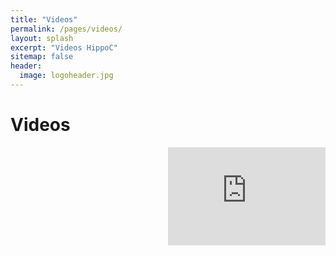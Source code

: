 ```yaml
---
title: "Videos"
permalink: /pages/videos/
layout: splash
excerpt: "Videos HippoC"
sitemap: false
header:
  image: logoheader.jpg
---
```

<style>
.video-container {
	position:relative;
	padding-bottom:56.25%;
	padding-top:30px;
	height:0;
	overflow:hidden;
  }
</style>
<style>
.video-container iframe, div.video-container object, div.video-container embed {
	position:absolute;
	top:0;
	right:0;
	width:50%;
	height:50%;
} 
</style>

<h1>Videos</h1>
<div class="video-container">
<iframe width="200" height="100" src="https://www.youtube.com/embed/PrH_exw1WXw" frameborder="0" allowfullscreen></iframe>
</div>

